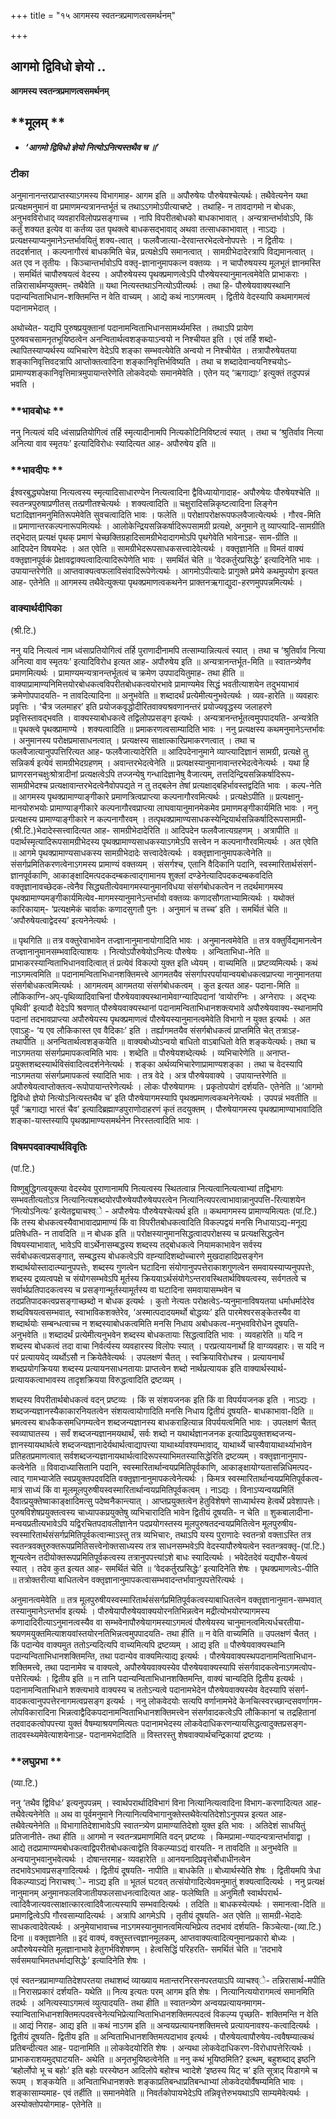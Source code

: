+++
title = "१५ आगमस्य स्वतन्त्रप्रमाणत्वसमर्थनम्"

+++


## आगमो द्विविधो ज्ञेयो ..

**आगमस्य स्वतन्त्रप्रमाणत्वसमर्थनम्**

## **मूलम् **

- ***‘आगमो द्विविधो ज्ञेयो नित्योऽनित्यस्तथैव च ॥’***

### **टीका**

अनुमानानन्तरप्राप्तस्याऽगमस्य विभागमाह- आगम इति ॥ अपौरुषेयः पौरुषेयश्चेत्यर्थः। तथैवेत्यनेन यथा प्रत्यक्षमनुमानं वा
प्रमाणमन्यत्रानन्तर्भूतं च तथाऽऽगमोऽपीत्याचष्टे । तथाहि- न तावदागमो न बोधकः, अनुभवविरोधाद् व्यवहारविलोपप्रसङ्गाच्च । नापि विपरीतबोधको बाधकाभावात् । अन्यत्रान्तर्भावोऽपि, किं कर्तुं शक्यत इत्येव वा कर्तव्य उत पृथक्त्वे बाधकसद्भावाद् अथवा तत्साधकाभावात् । नाऽद्यः । प्रत्यक्षस्याप्यनुमानेऽन्तर्भावयितुं शक्य-त्वात् । फलवैजात्या-देरवान्तरभेदत्वेनोपपत्तेः । न द्वितीयः । तददर्शनात् । कल्पनागौरवं बाधकमिति चेन्न, प्रत्यक्षेऽपि समानत्वात् । सामग्रीभेदादेरत्रापि विद्यमानत्वात् । अत एव न तृतीयः । किञ्चान्तर्भावोऽपि वक्तृ-ज्ञानानुमापकत्न वक्तव्यः । न चापौरुषयस्य मूलभूतं ज्ञानमस्ति । समर्थितं चापौरुषयत्वं वेदस्य । अपौरुषेयस्य पृथक्प्रमाणत्वेऽपि पौरुषेयस्यानुमानत्वमेवेति प्राभाकराः । तन्निरासार्थमप्युक्तम्- तथैवेति ॥ यथा नित्यस्तथाऽनित्योऽपीत्यर्थः । तथा हि- पौरुषेयवाक्यस्थानि पदान्यन्विताभिधान-शक्तिमन्ति न वेति वाच्यम् । आद्ये कथं नाऽगमत्वम् । द्वितीये वेदस्यापि कथमागमत्वं पदानामभेदात् ।

अथोच्येत- यद्यपि पुरुषप्रयुक्तानां पदानामन्विताभिधानसामर्थ्यमस्ति । तथाऽपि प्रायेण पुरुषवचसामनृतभूयिष्ठत्वेन अनन्वितार्थत्वशङ्कयाऽन्वयो न निश्चीयत इति । एवं तर्हि शब्दो-त्थापितस्याप्यर्थस्य व्यभिचारेण वेदेऽपि शङ्का सम्भवत्येवेति अन्वयो न निश्चीयेत । तत्रापौरुषेयतया शङ्कानिवृत्तिवदत्रापि आप्तोक्तत्वादिना शङ्कानिवृत्तिर्भविष्यति । तथा च शब्दादेवान्वयनिश्चयोऽ-प्रामाण्यशङ्कानिवृत्तिमात्रमुपायान्तरेणेति लोकवेदयोः समानमेवेति । एतेन यद् ‘ऋगाद्याः’ इत्युक्तं तदुपपन्नं भवति ।

### **भावबोधः **

ननु नित्यत्वं यदि ध्वंसाप्रतियोगित्वं तर्हि स्मृत्यादीनामपि नित्यकोटिनिविष्टत्वं स्यात् । तथा च ‘श्रुतिर्वाव नित्या अनित्या वाव स्मृतयः’ इत्यादिविरोधः स्यादित्यत आह- अपौरुषेय इति ॥

### **भावदीपः **

ईश्वरबुद्ध्यपेक्षया नित्यत्वस्य स्मृत्यादिसाधारण्येन नित्यत्वादिना द्वैविध्यायोगादाह- अपौरुषेयः पौरुषेयश्चेति ॥ स्वतन्त्रपुरुषाप्रणीतस् तत्प्रणीतश्चेत्यर्थः । शक्यत्वादिति ॥ चक्षुरादिसन्निकृष्टत्वादिना लिङ्गेन घटादिज्ञानमनुमितिरूपमेवेति सुवचत्वादिति भावः । फलेति ॥ परोक्षापरोक्षरूपफलवैजात्येत्यर्थः । गौरव-मिति ॥ प्रमाणान्तरकल्पनारूपमित्यर्थः । आलोकेन्द्रियसन्निकर्षादिरूपसामग्री प्रत्यक्षे, अनुमाने तु व्याप्त्यादि-सामग्रीति तद्भेदात् प्रत्यक्षं पृथक् प्रमाणं चेच्छक्तिग्रहादिसामग्रीभेदादागमोऽपि पृथगेवेति भावेनाऽह- साम-ग्रीति ॥ आदिपदेन विषयभेदः । अत एवेति ॥ सामग्रीभेदरूपसाधकसत्त्वादेवेत्यर्थः । वक्तृज्ञानेति ॥ विमतं वाक्यं वक्तृज्ञानपूर्वकं प्रेक्षावद्वाक्यत्वादित्यादिरूपेणेति भावः । समर्थितं चेति ॥ ‘वेदकर्तुरप्रसिद्धेः’ इत्यादिनेति भावः । उपायान्तरेणेति ॥ आप्तवाक्यत्वफलाविसंवादिरूपेणेत्यर्थः । आगमोऽपीत्यादेः प्रागुक्ते प्रमेये कथमुपयोग इत्यत आह- एतेनेति ॥ आगमस्य तथैवेत्युक्त्या पृथक्प्रमाणत्वकथनेन प्राक्तनऋगाद्युदा-हरणमुपपन्नमित्यर्थः ।

### **वाक्यार्थदीपिका**

(श्री.टि.)

ननु यदि नित्यत्वं नाम ध्वंसाप्रतियोगित्वं तर्हि पुराणादीनामपि तत्साम्यान्नित्यत्वं स्यात् । तथा च ‘श्रुतिर्वाव नित्या अनित्या वाव स्मृतयः’ इत्यादिविरोध इत्यत आह- अपौरुषेय इति ॥ अन्यत्रानन्तर्भूत-मिति ॥ स्वातन्त्र्येणैव प्रमाणमित्यर्थः । प्रामाण्यमन्यत्रानन्तर्भूतत्वं
च क्रमेण उपपादयितुमाह- तथा हीति ॥ वाक्याप्रामाण्यनिमित्तयोरबोधकत्वविपरीतबोधकत्वयोरभावे प्रामाण्यमेव सिद्धं भवतीत्याशयेन तदुभयाभावं क्रमेणोपपादयति- न तावदित्यादिना ॥ अनुभवेति ॥ शब्दादर्थं प्रत्येमीत्यनुभवेत्यर्थः । व्यव-हारेति ॥ व्यवहारः प्रवृत्तिः । ‘चैत्र जलमाहर’ इति प्रयोजकवृद्धोदीरितवाक्यश्रवणानन्तरं प्रयोज्यवृद्धस्य जलाहरणे प्रवृत्तिस्तावद्भवति । वाक्यस्याबोधकत्वे तद्विलोपप्रसङ्ग इत्यर्थः । अन्यत्रानन्तर्भूतत्वमुपपादयति- अन्यत्रेति ॥ पृथक्त्वे पृथक्प्रामाण्ये । शक्यत्वादिति ॥ प्रमाकरणत्वसाम्यादिति भावः । ननु प्रत्यक्षस्य कथमनुमानेऽन्तर्भावः । अनुमानस्य परोक्षप्रमासाधनत्वात् । प्रत्यक्षस्य साक्षात्कारिप्रमाकरणत्वात् । तथा च फलवैजात्यानुपपत्तिरित्यत आह- फलवैजात्यादेरिति ॥ आदिपदेनानुमाने व्याप्त्यादिज्ञानं सामग्री, प्रत्यक्षे तु सन्निकर्ष इत्येवं सामग्रीभेदग्रहणम् । अवान्तरभेदत्वेनेति ॥ प्रत्यक्षस्यानुमानावान्तरभेदत्वेनेत्यर्थः । यथा हि घ्राणरसनचक्षुःश्रोत्रादीनां प्रत्यक्षत्वेऽपि तज्जन्येषु गन्धादिज्ञानेषु वैजात्यम्, तत्तदिन्द्रियसन्निकर्षादिरूप-सामग्रीभेदश्च प्रत्यक्षावान्तरभेदत्वेनैवोपपद्यते न तु तद्बलेन तेषां प्रत्यक्षाद्बहिर्भावस्तद्वदिति भावः । कल्प-नेति ॥ आगमस्य पृथक्प्रामाण्याङ्गीकारे प्रमाणत्रित्वप्राप्त्या कल्पनागौरवमित्यर्थः । प्रत्यक्षेऽपीति ॥ प्रत्यक्षानु-मानयोरुभयोः प्रामाण्याङ्गीकारे कल्पनागौरवप्राप्त्या लाघवायानुमानमेकमेव प्रमाणमङ्गीकार्यमिति भावः । ननु प्रत्यक्षस्य प्रामाण्याङ्गीकारे न कल्पनागौरवम् । तत्पृथक्प्रामाण्यसाधकस्येन्द्रियार्थसन्निकर्षादिरूपसामग्री-(श्री.टि.)भेदादेस्सत्त्वादित्यत आह- सामग्रीभेदादेरिति ॥ आदिपदेन फलवैजात्यग्रहणम् । अत्रापीति ॥ पदार्थस्मृत्यादिरूपसामग्रीभेदस्य पृथक्प्रामाण्यसाधकस्याऽगमेऽपि सत्त्वेन न कल्पनागौरवमित्यर्थः । अत एवेति ॥ आगमे पृथक्प्रामाण्यसाधकस्य सामग्रीभेदादेः सत्त्वादेवेत्यर्थः । वक्तृज्ञानानुमापकत्वेनेति ॥ संसर्गप्रमितिकरणत्वेनाऽगमस्य प्रामाण्यं वक्तव्यम् । संसर्गश्च, एतानि वैदिकानि पदानि, स्वस्मारितार्थसंसर्ग-ज्ञानपूर्वकाणि, आकाङ्क्षादिमत्पदकदम्बकत्वाद्गामानय शुक्लां दण्डेनेत्यादिपदकदम्बकवदिति वक्तृज्ञानावच्छेदक-त्वेनैव सिद्ध्यतीत्येवमागमस्यानुमानविधया संसर्गबोधकत्वेन न तदर्थमागमस्य पृथक्प्रामाण्यमङ्गीकार्यमित्येव-मागमस्यानुमानेऽन्तर्भावो वक्तव्यः कणादसौगताभ्यामित्यर्थः । यथोक्तं कारिकायाम्- ‘प्रत्यक्षमेकं चार्वाकः कणादसुगतौ पुनः । अनुमानं च तच्च’ इति । समर्थितं चेति ॥ ‘अपौरुषेयत्वाद्वेदस्य’ इत्यनेनेत्यर्थः ।

॥ पृथगिति ॥ तत्र वक्तुरेवाभावेन तज्ज्ञानानुमानायोगादिति भावः । अनुमानत्वमेवेति ॥ तत्र वक्तुर्विद्यमानत्वेन तज्ज्ञानानुमानसम्भवादित्याशयः । नित्योऽपौरुषेयोऽनित्यः पौरुषेयः । अन्विताभिधा-नेति ॥ प्राभाकरस्यान्विताभिधानवादित्वात् तं प्रत्येवं विकल्पो युक्त इति ध्येयम् । वाच्यमिति ॥ प्रष्टव्यमित्यर्थः। कथं नाऽगमत्वमिति ॥ पदानामन्विताभिधानशक्तिमत्त्वे आगमतयैव संसर्गापरपर्यायान्वयबोधकत्वप्राप्त्या नानुमानतया संसर्गबोधकत्वमित्यर्थः । आगमत्वम् आगमतया संसर्गबोधकत्वम् । कुत इत्यत आह- पदाना-मिति ॥ लौकिकाग्नि-अप्-पृथिव्यादिवाचिनां पौरुषेयवाक्यस्थानामेवाग्न्यादिपदानां ‘वायोरग्निः । अग्नेरापः । अद्भ्यः पृथिवी’ इत्यादौ वेदेऽपि श्रवणात् पौरुषेयवाक्यस्थानां पदानामन्विताभिधानशक्त्यभावे अपौरुषेयवाक्य-स्थानामपि पदानां तदभावप्राप्त्या अपौरुषेयस्य पृथक्प्रमाणत्वं पौरुषेयस्यानुमानत्वमेवेति विभागो न युक्त इत्यर्थः । अत एवाऽहुः- ‘य एव लौकिकास्त एव वैदिकाः’ इति । तर्ह्यागमतयैव संसर्गबोधकत्वं प्राप्तमिति चेत् तत्राऽह- तथापीति ॥ अनन्वितार्थत्वशङ्कयेति ॥ वाक्यबोध्योऽन्वयो बाधितो वाऽबाधितो वेति शङ्कयेत्यर्थः। तथा च नाऽगमतया संसर्गप्रमापकत्वमिति भावः । शब्देति ॥ पौरुषेयशब्देत्यर्थः । व्यभिचारेणेति ॥ अनाप्त-प्रयुक्तशब्दस्यार्थविसंवादित्वदर्शनेनेत्यर्थः । शङ्का अर्थव्यभिचारेणाप्रामाण्यशङ्का । तथा च वेदस्यापि नाऽगमतया संसर्गप्रमापकत्वं स्यादिति भावः । तत्र वेदे । अत्र पौरुषेयवाक्ये । उपायान्तरेणेति ॥ अपौरुषेयत्वाप्तोक्तत्व-रूपोपायान्तरेणेत्यर्थः । लोकः पौरुषेयागमः । प्रकृतोपयोगं दर्शयति- एतेनेति ॥ ‘आगमो द्विविधो ज्ञेयो नित्योऽनित्यस्तथैव च’ इति पौरुषेयागमस्यापि पृथक्प्रमाणत्वकथनेनेत्यर्थः । उपपन्नं भवतीति ॥ पूर्वं ‘ऋगाद्या भारतं चैव’ इत्यादिब्रह्माण्डपुराणोदाहरणं कृतं तदयुक्तम् । पौरुषेयागमस्य पृथक्प्रामाण्याभावादिति शङ्का-यास्तस्यापि पृथक्प्रामाण्यसमर्थनेन निरस्तत्वादिति भावः ।

### **विषमपदवाक्यार्थविवृतिः**

(पां.टि.)

विष्णुबुद्धिगत्वयुक्त्या वेदस्येव पुराणानामपि नित्यत्वस्य स्थितत्वान्न नित्यत्वानित्यत्वाभ्यां तद्विभागः सम्भवतीत्यतोऽत्र नित्यानित्यशब्दयोरपौरुषेयपौरुषेयपरत्वेन नित्यानित्यपरत्वाभावान्नानुपपत्ति-रित्याशयेन ‘नित्योऽनित्यः’ इत्येतद्व्याचश्व्े - अपौरुषेयः पौरुषेयश्चेत्यर्थ इति ॥ कथमागमस्य प्रामाण्यमित्यतः (पां.टि.) किं तस्य बोधकत्वस्यैवाभावादप्रामाण्यं किं वा विपरीतबोधकत्वादिति विकल्पद्वयं मनसि निधायाऽद्य-मनूद्य प्रतिषेधति- न तावदिति ॥ न बोधक इति ॥ परोक्षस्यानुमानसिद्धत्वादपरोक्षस्य च प्रत्यक्षसिद्धत्वेन विषयस्याभावात्, भावेऽपि वाऽर्थेनासम्बद्धस्य शब्दस्य तद्बोधकत्वे नियामकाभावेन सर्वस्य सर्वबोधकत्वप्रसङ्गात्, सम्बद्धस्य बोधकत्वेऽपि वह्न्यादिशब्दोच्चारणे मुखदाहादिप्रसङ्गेन शब्दार्थयोस्तादात्म्यानुपपत्तेः, शब्दस्य गुणत्वेन घटादिना संयोगानुपपत्तेराकाशगुणत्वेन समवायस्याप्यनुपपत्तेः, शब्दस्य द्रव्यत्वपक्षे च संयोगसम्भवेऽपि मूर्तस्य क्रिययाऽर्थसंयोगेऽन्तरावस्थितार्थविषयत्वस्य, सर्वगतत्वे च सर्वार्थप्रतिपादकत्वस्य च प्रसङ्गान्मूर्तस्यामूर्तस्य वा घटादिना समवायासम्भवेन च तदप्रतिपादकत्वप्रसङ्गाच्छब्दो न बोधक इत्यर्थः । कुतो नेत्यतः परोक्षत्वेऽ-प्यनुमानाविषयतया धर्माधर्मादेरेव शब्दविषयत्वसम्भवात्, स्वाभाविकशक्तेरेव, ‘अस्मात्पदादयमर्थो बोद्धव्यः’ इति पारमेश्वरसङ्केतस्यैव वा शब्दार्थयोः सम्बन्धत्वाच्च न शब्दस्याबोधकत्वमिति मनसि निधाय अबोधकत्व-मनुभवविरोधेन दूषयति- अनुभवेति ॥ शब्दादर्थं प्रत्येमीत्यनुभवेन शब्दस्य बोधकतायाः सिद्धत्वादिति भावः । व्यवहारेति ॥ यदि न शब्दस्य बोधकत्वं तदा वाचा निर्वर्त्यस्य व्यवहारस्य विलोपः स्यात् । परप्रत्यायनार्थो हि वाग्व्यवहारः। स यदि न परं प्रत्याययेद् व्यर्थोऽसौ न क्रियेतैवेत्यर्थः । उपलक्षणं चैतत् । स्वक्रियाविरोधश्च । प्रत्यायनार्थं शब्दप्रयोगक्रियया शब्दस्य प्रत्यायनसाधनतायाः प्राप्तत्वेन शब्दो नार्थप्रत्यायक इति वाक्यार्थस्यार्थ-प्रत्यायकत्वाभावस्य तादृशक्रियया विरुद्धत्वादिति द्रष्टव्यम् ।

शब्दस्य विपरीतार्थबोधकत्वं वदन् प्रष्टव्यः । किं स संशयजनक इति किं वा विपर्ययजनक इति । नाऽद्यः । शब्दजन्यज्ञानस्यैकाकारनियतत्वेन
संशयत्वायोगादिति मनसि निधाय द्वितीयं दूषयति- बाधकाभावा-दिति ॥ भ्रमत्वस्य बाधकैकसमधिगम्यत्वेन शब्दजन्यज्ञानस्य बाधकराहित्यान्न विपर्ययत्वमिति भावः । उपलक्षणं चैतत् स्वव्याघातस्य । सर्वं शब्दजन्यज्ञानमयथार्थं, सर्वः शब्दो न यथार्थज्ञानजनक इत्यादिप्रयुक्तशब्दजन्य-ज्ञानस्यायथार्थत्वे शब्दजन्यज्ञानादेर्यथार्थत्वाद्यापत्त्या याथार्थ्यावश्यम्भावाद्, याथार्थ्ये चास्यैवायाथार्थ्याभावेन प्रतिहतप्रमाणत्वात् सर्वशब्दजन्यज्ञानायथार्थत्वादिरूपस्याभिमतस्यासिद्धेरिति द्रष्टव्यम् । वक्तृज्ञानानुमाप-कत्वेनेति ॥ विवादाध्यासितानि पदानि, स्वस्मारितार्थान्वयप्रमितिपूर्वकाणि, आकाङ्क्षायोग्यतासन्निधिमत्पद-त्वाद् गामभ्याजेति स्वप्रयुक्तपदवदिति वक्तृज्ञानानुमापकत्वेनेत्यर्थः । किमत्र स्वस्मारितार्थान्वयप्रमितिपूर्वकत्व-मात्रं साध्यं किं वा मूलमूलपुरुषीयस्वस्मारितार्थान्वयप्रमितिपूर्वकत्वम् । नाऽद्यः । विनाऽप्यन्वयप्रमितिं दैवात्प्रयुक्तेष्वाकाङ्क्षादिमत्सु पदेष्वनैकान्त्यात् । आप्तप्रयुक्तत्वेन हेतुविशेषणे साध्यार्थस्य हेत्वर्थे प्रवेशापत्तेः। पुरुषविशेषप्रयुक्तत्वस्य चाध्यापकप्रयुक्तेषु व्यभिचारादिति भावेन द्वितीयं दूषयति- न चेति ॥ शुकबालादीना-मन्वयप्रतीत्यभावेऽपि यद्विरचितपदावलीज्ञानेन पदप्रयोगस्तस्य मूलपुरुषतदन्वयप्रमितित्वेन मूलपुरुषीय-स्वस्मारितार्थसंसर्गप्रमितिपूर्वकत्वान्माऽस्तु तत्र व्यभिचारः, तथाऽपि यस्य पुराणादेः स्वतन्त्रो वक्ताऽस्ति तत्र स्वतन्त्रवक्तुरुक्तरूपप्रमितिसत्त्वेनोक्तसाध्यस्य तत्र साधनसम्भवेऽपि वेदस्यापौरुषेयत्वेन स्वतन्त्रवक्तृ-(पां.टि.) शून्यत्वेन तदीयोक्तरूपप्रमितिपूर्वकत्वस्य तत्रानुपपत्त्यांऽशे बाधः स्यादित्यर्थः । भवेदेतदेवं यद्यपौरु-षेयत्वं स्यात् । तदेव कुत इत्यत आह- समर्थितं चेति ॥ ‘वेदकर्तुरप्रसिद्धेः’ इत्यादिनेति शेषः । पृथक्प्रमाणत्वेऽ-पीति ॥ तत्रोक्तरीत्या बाधितत्वेन वक्तृज्ञानानुमापकत्वासम्भवादन्तर्भावानुपपत्तेरित्यर्थः ।

अनुमानत्वमेवेति ॥ तत्र मूलपुरुषीयस्वस्मारितार्थसंसर्गप्रमितिपूर्वकत्वस्याबाधितत्वेन वक्तृज्ञानानुमान-सम्भवात् तस्यानुमानेऽन्तर्भाव इत्यर्थः । पौरुषेयापौरुषेयवाक्ययोरनतिभिन्नत्वेन मद्रीत्योभयोरप्यागमस्य कणादादिरीत्याऽनुमानत्वस्यैव वा सम्भवेनापौरुषेयागमस्याऽगमत्वं पौरुषेयस्य चानुमानत्वमित्यर्धचरतीया-श्रयणमयुक्तमित्याशयवांस्तयोरनतिभिन्नत्वमुपपादयति- तथा हीति ॥ न वेति वाच्यमिति ॥ उपलक्षणं चैतत् । किं पदान्येव वाक्यमुत ततोऽन्यदित्यपि वाच्यमित्यपि द्रष्टव्यम् । आद्य इति ॥ पौरुषेयवाक्यस्थानि पदान्यन्विताभिधानशक्तिमन्ति, तथा पदान्येव वाक्यमित्याद्य इत्यर्थः । पौरुषेयवाक्यस्थपदानामन्विताभिधान-शक्तिमत्त्वे, तथा पदानामेव च वाक्यत्वे, अपौरुषेयवाक्यस्येव पौरुषेयवाक्यस्यापि संसर्गवादकत्वेनाऽगमत्वोप-पत्तेरित्यर्थः । द्वितीय इति ॥ न तानि पदान्यन्विताभिधानशक्तिमन्ति, वाक्यं चान्यदिति द्वितीय इत्यर्थः । पदानामन्विताभिधाने शक्त्यभावे वाक्यस्य च ततोऽन्यत्वे पदानामभेदेन पौरुषेयवाक्यस्येव वेदस्यापि संसर्ग-वादकत्वानुपपत्तेरनागमत्वप्रसङ्ग इत्यर्थः । ननु लोकवेदयोः सत्यपि वर्णानामभेदे केनचित्स्वरच्छान्दसवर्णागम-लोपविकारादिना भिन्नत्वाद्वैदिकपदानामन्विताभिधानशक्तिमत्त्वेन संसर्गवादकत्वेऽपि लौकिकानां च तद्रहितानां तदवादकत्वोपपत्त्या युक्तं वैषम्याश्रयणमित्यतः पदानामभेदस्य लोकवेदाधिकरणन्यायसिद्धत्वादुक्तप्रसङ्ग-तादवस्थ्यमेवेत्याशयेनाऽह- पदानामभेदादिति ॥ विस्तरस्तु शेषवाक्यार्थचन्द्रिकायां द्रष्टव्यः ।

### **लघुप्रभा **

(व्या.टि.)

ननु ‘तथैव द्विविधः’ इत्यनुपपन्नम् । स्वार्थपरार्थादिविभागं विना नित्यानित्यत्वादिना विभाग-करणादित्यत आह- तथैवेत्यनेनेति ॥ अथ वा पूर्वमनुमाने नित्यानित्यविभागानुक्तेस्तथैवेत्यतिदेशोऽनुपपन्न इत्यत आह- तथैवेत्यनेनेति ॥ विभागातिदेशाभावेऽपि स्वातन्त्र्येण प्रामाण्यातिदेशो युक्त इति भावः । अतिदेशं साधयितुं प्रतिजानीते- तथा हीति ॥ आगमो न स्वतन्त्रप्रमाणमिति वदन् प्रष्टव्यः । किमप्रामा-ण्यादन्यत्रान्तर्भावाद्वा । आद्ये तदप्रामाण्यमबोधकत्वाद्विपरीतबोधकत्वाद्वेति विकल्प्याऽद्यं वारयति- न तावदिति ॥ अनुभवेति ॥ अन्वयानुभवानुभवेत्यर्थः । दोषान्तरमाह- व्यवहारेति ॥ आनयनादिप्रवृत्तेर्बोधाधीनत्वेन तदभावेऽभावप्रसङ्गादित्यर्थः । द्वितीयं दूषयति- नापीति ॥ बाधकेति ॥ बोध्यार्थस्येति शेषः । द्वितीयमपि त्रेधा विकल्प्याऽद्यं निराचश्व्े- नाऽद्य इति ॥ भूतलं घटवत् तत्संयोगादित्येवमनुमातुं शक्यत्वादित्यर्थः । ननु प्रत्यक्षं नानुमानम् अनुमानफलविजातीयफलसाधनत्वादित्यत आह- फलेष्विति ॥ अनुमितौ स्वार्थपरार्थ-त्वादिवैजात्यवत्साक्षात्कारत्वादिवैजात्यस्यापि सम्भवादित्यर्थः । तदिति ॥ बाधकस्येत्यर्थः । समानत्वा-दिति ॥ प्रमाणद्वित्वेऽपि गौरवसाम्यादित्यर्थः । अत्रापि आगमेऽपि । तृतीयं दूषयति- अत एवेति ॥ सामग्री-भेदादेः साधकत्वादेवेत्यर्थः । अनुमेयाभावाच्च नाऽगमस्यानुमानत्वमित्यभिप्रेत्य तदभावं दर्शयति- किञ्चेत्या-(व्या.टि.) दिना ॥ वक्तृज्ञानेति ॥ इदं वाक्यं, वक्तुस्तत्त्वज्ञानमूलकम्, आप्तवाक्यत्वादित्यनुमानप्रकारो बोध्यः । अपौरुषेयस्येति मूलज्ञानाभावे हेतुगर्भविशेषणम् । हेत्वसिद्धिं परिहरति- समर्थितं चेति ॥ ‘तदभावे सर्वसमयाभिमतधर्माद्यसिद्धेः’ इत्यादिनेति शेषः ।

एवं स्वतन्त्रप्रामाण्यातिदेशपरतया तथाशब्दं व्याख्याय मतान्तरनिरसनपरतयाऽपि व्याचश्व्े- तन्निरासार्थ-मपीति ॥ निरासप्रकारं दर्शयति- यथेति ॥ नित्य इत्यतः परम् आगम इति शेषः । नित्यानित्ययोरागमत्वं समानमिति तदर्थः । अनित्यस्याऽगमत्वं व्युत्पादयति- तथा हीति ॥ स्वातन्त्र्येण अन्वयप्रत्यायनमागम-स्यान्विताभिधानशक्तिमत्पदवत्त्वेनेत्यभिप्रेत्यान्विताभिधानशक्तिमत्पदत्वं विकल्प्य पृच्छति- शक्तिमन्ति न वेति ॥ आद्यं निराह- आद्य इति ॥ कथं नाऽगम इति ॥ अन्वयप्रत्यायनशक्तिमत्त्वे प्रत्यायनावश्य-कत्वादित्यर्थः । द्वितीयं दूषयति- द्वितीय इति ॥ अन्विताभिधानशक्तिमत्पदाभाव इत्यर्थः । पौरुषेयत्वापौरुषेय-त्ववैषम्यात्कथं प्रतिबन्दीत्यत आह- पदानामिति ॥ लोकवेदयोरिति शेषः । अन्यथा लोकवेदाधिकरण-विरोधापत्तेरित्यर्थः । प्राभाकराशयमुद्घाटयति- अथेति ॥ अनृतभूयिष्ठत्वेनेति ॥ ननु कथं भूयिष्ठमिति? इत्थम्, बहुशब्दाद् इष्ठनि ‘बहोर्लोपो भू च बहोः’ इति बहोः परस्येष्ठन आदिलोपे बहोश्च भ्वादेशे ‘इष्ठस्य यिट् च’ इति सूत्राद् यिडागमे च रूपम् । शङ्कयेति ॥ अन्विताभिधानशक्तेः शङ्काप्रतिबन्धाप्रतिबन्धाभ्यां लोकवेदयोर्वैषम्यमिति भावः । शङ्कासाम्यमाह- एवं तर्हीति ॥ समानमेवेति ॥ निवर्तकोपायभेदेऽपि तन्निवृत्तेरुभयथाऽपि साम्यमेवेत्यर्थः । अस्योक्तोपयोगमाह- एतेनेति ॥

